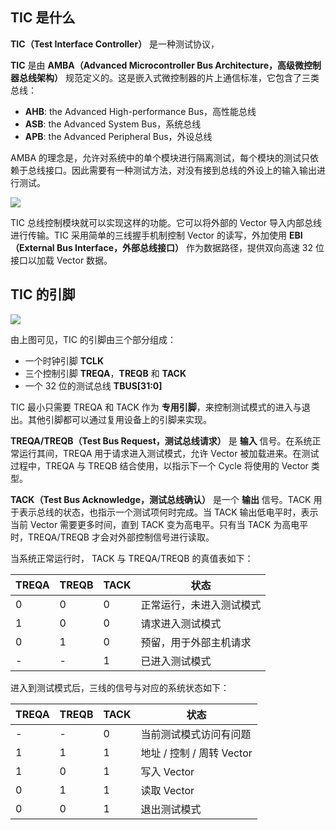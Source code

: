 ## TIC 是什么

**TIC（Test Interface Controller）** 是一种测试协议，

**TIC** 是由 **AMBA（Advanced Microcontroller Bus Architecture，高级微控制器总线架构）** 规范定义的。这是嵌入式微控制器的片上通信标准，它包含了三类总线：

- **AHB**: the Advanced High-performance Bus，高性能总线
- **ASB**: the Advanced System Bus，系统总线
- **APB**: the Advanced Peripheral Bus，外设总线

AMBA 的理念是，允许对系统中的单个模块进行隔离测试，每个模块的测试只依赖于总线接口。因此需要有一种测试方法，对没有接到总线的外设上的输入输出进行测试。

![](https://wiki-media-1253965369.cos.ap-guangzhou.myqcloud.com/img/202308262214877.png)

TIC 总线控制模块就可以实现这样的功能。它可以将外部的 Vector 导入内部总线进行传输。TIC 采用简单的三线握手机制控制 Vector 的读写，外加使用 **EBI（External Bus Interface，外部总线接口）** 作为数据路径，提供双向高速 32 位接口以加载 Vector 数据。

## TIC 的引脚

![](https://wiki-media-1253965369.cos.ap-guangzhou.myqcloud.com/img/202308262225257.png)

由上图可见，TIC 的引脚由三个部分组成：

- 一个时钟引脚 **TCLK**
- 三个控制引脚 **TREQA**，**TREQB** 和 **TACK**
- 一个 32 位的测试总线 **TBUS[31:0]**

TIC 最小只需要 TREQA 和 TACK 作为 **专用引脚**，来控制测试模式的进入与退出。其他引脚都可以通过复用设备上的引脚来实现。

**TREQA/TREQB（Test Bus Request，测试总线请求）** 是 **输入** 信号。在系统正常运行其间，TREQA 用于请求进入测试模式，允许 Vector 被加载进来。在测试过程中，TREQA 与 TREQB 结合使用，以指示下一个 Cycle 将使用的 Vector 类型。

**TACK（Test Bus Acknowledge，测试总线确认）** 是一个 **输出** 信号。TACK 用于表示总线的状态，也指示一个测试项何时完成。当 TACK 输出低电平时，表示当前 Vector 需要更多时间，直到 TACK 变为高电平。只有当 TACK 为高电平时，TREQA/TREQB 才会对外部控制信号进行读取。

当系统正常运行时， TACK 与 TREQA/TREQB 的真值表如下：

| TREQA | TREQB | TACK | 状态                     |
| ----- | ----- | ---- | ------------------------ |
| 0     | 0     | 0    | 正常运行，未进入测试模式 |
| 1     | 0     | 0    | 请求进入测试模式         |
| 0     | 1     | 0    | 预留，用于外部主机请求   |
| -     | -     | 1    | 已进入测试模式           |

进入到测试模式后，三线的信号与对应的系统状态如下：

| TREQA | TREQB | TACK | 状态                      |
| ----- | ----- | ---- | ------------------------- |
| -     | -     | 0    | 当前测试模式访问有问题    |
| 1     | 1     | 1    | 地址 / 控制 / 周转 Vector |
| 1     | 0     | 1    | 写入 Vector               |
| 0     | 1     | 1    | 读取 Vector               |
| 0     | 0     | 1    | 退出测试模式              |
